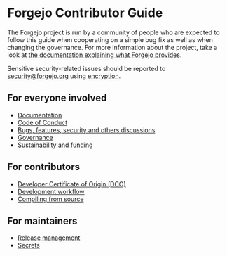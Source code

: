 # Forgejo Contributor Guide

The Forgejo project is run by a community of people who are expected to follow this guide when cooperating on a simple bug fix as well as when changing the governance. For more information about the project, take a look at [the documentation explaining what Forgejo provides](README.md).

Sensitive security-related issues should be reported to [security@forgejo.org](mailto:security@forgejo.org) using [encryption](https://keyoxide.org/security@forgejo.org).

## For everyone involved

- [Documentation](https://forgejo.org/docs/next/)
- [Code of Conduct](https://forgejo.org/docs/next/developer/COC/)
- [Bugs, features, security and others discussions](https://forgejo.org/docs/next/developer/DISCUSSIONS/)
- [Governance](https://forgejo.org/docs/next/developer/GOVERNANCE/)
- [Sustainability and funding](https://codeberg.org/forgejo/sustainability/src/branch/master/README.md)

## For contributors

- [Developer Certificate of Origin (DCO)](https://forgejo.org/docs/next/developer/DCO/)
- [Development workflow](https://forgejo.org/docs/next/developer/WORKFLOW/)
- [Compiling from source](https://forgejo.org/docs/next/developer/from-source/)

## For maintainers

- [Release management](https://forgejo.org/docs/next/developer/RELEASE/)
- [Secrets](https://forgejo.org/docs/next/developer/SECRETS/)
